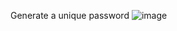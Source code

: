 Generate a unique password
![image](https://github.com/user-attachments/assets/22498572-b199-4786-90e4-e152c34e4be5)
